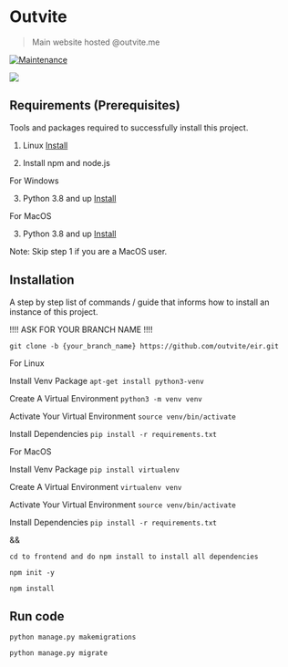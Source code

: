 # Outvite

> Main website hosted @outvite.me

[![Maintenance](https://img.shields.io/badge/Maintained%3F-yes-green.svg)](https://GitHub.com/Naereen/StrapDown.js/graphs/commit-activity)

![](https://www.outvite.me/static/users/img/favicon.jpg)

## Requirements  (Prerequisites)
Tools and packages required to successfully install this project.

1) Linux [Install](https://youtu.be/xzgwDbe7foQ) 

2) Install npm and node.js

For Windows

3) Python 3.8 and up [Install](https://www.digitalocean.com/community/tutorials/how-to-install-python-3-and-set-up-a-programming-environment-on-an-ubuntu-20-04-server)

For MacOS

3) Python 3.8 and up [Install](https://docs.python-guide.org/starting/install3/osx/)

Note: Skip step 1 if you are a MacOS user.

## Installation
A step by step list of commands / guide that informs how to install an instance of this project. 

!!!! ASK FOR YOUR BRANCH NAME !!!!

`git clone -b {your_branch_name} https://github.com/outvite/eir.git`


For Linux

Install Venv Package
`apt-get install python3-venv`

Create A Virtual Environment
`python3 -m venv venv`

Activate Your Virtual Environment
`source venv/bin/activate`

Install Dependencies
`pip install -r requirements.txt`


For MacOS

Install Venv Package
`pip install virtualenv`

Create A Virtual Environment
`virtualenv venv`

Activate Your Virtual Environment
`source venv/bin/activate`

Install Dependencies
`pip install -r requirements.txt`

&& 

`cd to frontend and do npm install to install all dependencies`

`npm init -y`

`npm install`

## Run code
`python manage.py makemigrations`

`python manage.py migrate`

